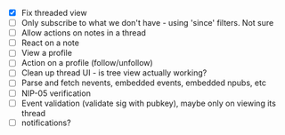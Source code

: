 
- [x] Fix threaded view
- [ ] Only subscribe to what we don't have - using 'since' filters. Not sure
- [ ] Allow actions on notes in a thread
- [ ] React on a note
- [ ] View a profile
- [ ] Action on a profile (follow/unfollow)
- [ ] Clean up thread UI - is tree view actually working?
- [ ] Parse and fetch nevents, embedded events, embedded npubs, etc
- [ ] NIP-05 verification
- [ ] Event validation (validate sig with pubkey), maybe only on viewing its thread
- [ ] notifications?
